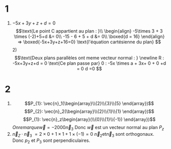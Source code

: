 # 1 
1) $-5x+3y+z +d = 0$
$$\text{Le point C appartient au plan : }\\
\begin{align}
-5\times 3 + 3 \times (-2)+5+d &= 0\\
-15 - 6 + 5 + d &= 0\\
\boxed{d = 16}
\end{align}
=> \boxed{-5x+3y+z+16=0} \text{l'équation cartésienne du plan}
$$
2)$$\text{Deux plans parallèles ont meme vecteur normal : } \newline
R : -5x+3y+z+d = 0
\text{Ce plan passe par} 0 : -5x \times a + 3x+ 0 + 0 +d = 0 d =0
$$
# 2
1) $$P_{1}: \vec{n}_1(\begin{array}\\{2}\\{3}\\{5}
\end{array})$$
$$P_{2}: \vec{n}_2(\begin{array}\\{2}\\{1}\\{1}
\end{array})$$
$$P_{1}: \vec{n}_z\begin{array}(\\{0}\\{1}\\{-1})
\end{array})$$
$On remarque \vec{w} = -2000\vec{n}_3$
$\text{Donc } \vec{w} \text{ est un vecteur normal au plan }P_z$
2) $\vec{n}_{Z}\cdot \vec{n}_3$
$=2 \times 0 + 1 \times 1 + 1 \times (-1) = 0$
$\vec{n}_{2} \text{et} \vec{n}_{3}\text{ sont orthogonaux.}$
$\text{Donc } p_{2}\text{ et } P_{3}\text{ sont perpendiculaires.}$
